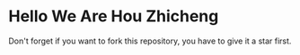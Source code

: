 # Hello We Are Hou Zhicheng

Don't forget if you want to fork this repository, you have to give it a star first.
